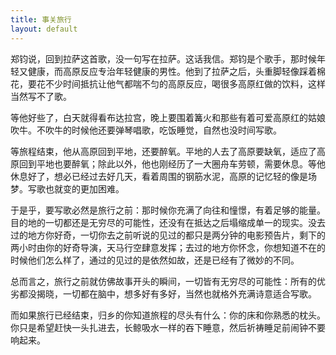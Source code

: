 ```yaml
---
title: 事关旅行
layout: default
---
```


郑钧说，回到拉萨这首歌，没一句写在拉萨。这话我信。郑钧是个歌手，那时候年轻又健康，而高原反应专治年轻健康的男性。他到了拉萨之后，头重脚轻像踩着棉花，要花不少时间抵抗让他气都喘不匀的高原反应，喝很多高原红做的饮料，这样当然写不了歌。

等他好些了，白天就得看布达拉宫，晚上要围着篝火和那些有着可爱高原红的姑娘吹牛。不吹牛的时候他还要弹琴唱歌，吃饭睡觉，自然也没时间写歌。

等旅程结束，他从高原回到平地，还要醉氧。平地的人去了高原要缺氧，适应了高原回到平地也要醉氧；除此以外，他也刚经历了一大圈舟车劳顿，需要休息。等他休息好了，想必已经过去好几天，看着周围的钢筋水泥，高原的记忆轻的像是场梦。写歌也就变的更加困难。

于是乎，要写歌必然是旅行之前：那时候你充满了向往和憧憬，有着足够的能量。目的地的一切都还是无穷尽的可能性，还没有在抵达之后塌缩成单一的现实。没去过的地方你好奇，一切你去之前听说的见过的都只是两分钟的电影预告片，剩下的两小时由你的好奇导演，天马行空肆意发挥；去过的地方你怀念，你想知道不在的时候他们怎么样了，通过的见过的是依然如故，还是已经有了微妙的不同。

总而言之，旅行之前就仿佛故事开头的瞬间，一切皆有无穷尽的可能性：所有的优劣都没揭晓，一切都在脑中，想多好有多好，当然也就格外充满诗意适合写歌。

而如果旅行已经结束，归乡的你知道旅程的尽头有什么：你的床和你熟悉的枕头。你只是希望赶快一头扎进去，长鲸吸水一样的吞下睡意，然后祈祷睡足前闹钟不要响起来。